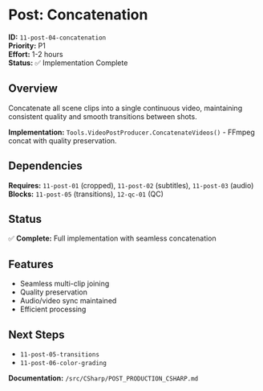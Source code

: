 # Post: Concatenation

**ID:** `11-post-04-concatenation`  
**Priority:** P1  
**Effort:** 1-2 hours  
**Status:** ✅ Implementation Complete

## Overview

Concatenate all scene clips into a single continuous video, maintaining consistent quality and smooth transitions between shots.

**Implementation:** `Tools.VideoPostProducer.ConcatenateVideos()` - FFmpeg concat with quality preservation.

## Dependencies

**Requires:** `11-post-01` (cropped), `11-post-02` (subtitles), `11-post-03` (audio)  
**Blocks:** `11-post-05` (transitions), `12-qc-01` (QC)

## Status

✅ **Complete:** Full implementation with seamless concatenation

## Features

- Seamless multi-clip joining
- Quality preservation
- Audio/video sync maintained
- Efficient processing

## Next Steps

- `11-post-05-transitions`
- `11-post-06-color-grading`

**Documentation:** `/src/CSharp/POST_PRODUCTION_CSHARP.md`
